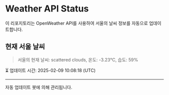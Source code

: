 
# Weather API Status

이 리포지토리는 OpenWeather API를 사용하여 서울의 날씨 정보를 자동으로 업데이트합니다.

## 현재 서울 날씨
> 서울의 현재 날씨: scattered clouds, 온도: -3.23°C, 습도: 59%

⏳ 업데이트 시간: 2025-02-09 10:08:18 (UTC)

---
자동 업데이트 봇에 의해 관리됩니다.
